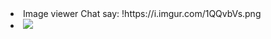 

<li>
    Image viewer
    Chat say: !https://i.imgur.com/1QQvbVs.png
</li>

<li>
    <img src="https://i.imgur.com/knbHTjF.jpeg">
</li>
